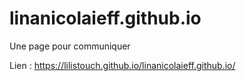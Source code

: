 # linanicolaieff.github.io
Une page pour communiquer

Lien : https://lilistouch.github.io/linanicolaieff.github.io/
